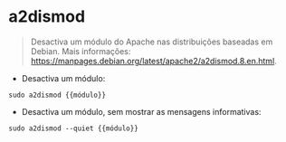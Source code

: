 # a2dismod

> Desactiva um módulo do Apache nas distribuições baseadas em Debian.
> Mais informações: <https://manpages.debian.org/latest/apache2/a2dismod.8.en.html>.

- Desactiva um módulo:

`sudo a2dismod {{módulo}}`

- Desactiva um módulo, sem mostrar as mensagens informativas:

`sudo a2dismod --quiet {{módulo}}`
